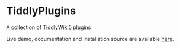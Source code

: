 # TiddlyPlugins
A collection of [TiddlyWiki5](http://tiddlywiki.com) plugins

Live demo, documentation and installation source are available [here](http://nome.github.io/TiddlyPlugins).
